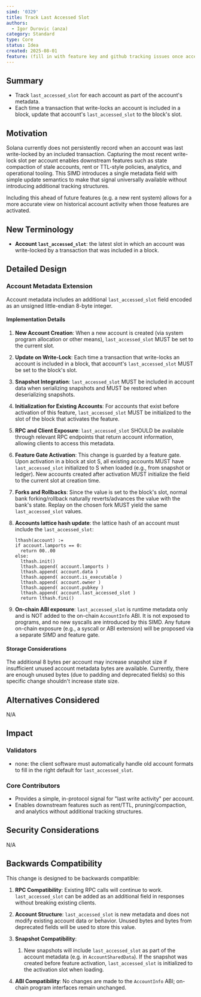 ```yaml
---
simd: '0329'
title: Track Last Accessed Slot
authors:
  - Igor Durovic (anza)
category: Standard
type: Core
status: Idea
created: 2025-08-01
feature: (fill in with feature key and github tracking issues once accepted)
---
```


## Summary

- Track `last_accessed_slot` for each account as part of the account's metadata.
- Each time a transaction that write-locks an account is included in a block,
  update that account's `last_accessed_slot` to the block's slot.

## Motivation

Solana currently does not persistently record when an account was last
write-locked by an included transaction. Capturing the most recent
write-lock slot per account enables downstream features such as state
compaction of stale accounts, rent or TTL-style policies, analytics, and
operational tooling. This SIMD introduces a single metadata field with simple
update semantics to make that signal universally available without introducing
additional tracking structures.

Including this ahead of future features (e.g. a new rent system) allows for
a more accurate view on historical account activity when those features are
activated.

## New Terminology

- **Account `last_accessed_slot`**: the latest slot in which an account was
  write-locked by a transaction that was included in a block.

## Detailed Design

### Account Metadata Extension

Account metadata includes an additional `last_accessed_slot` field encoded as an
unsigned little-endian 8-byte integer.

#### Implementation Details

1. **New Account Creation**: When a new account is created (via system program
   allocation or other means), `last_accessed_slot` MUST be set to the current
   slot.

2. **Update on Write-Lock**: Each time a transaction that write-locks an
   account is included in a block, that account's `last_accessed_slot` MUST be
   set to the block's slot.

3. **Snapshot Integration**: `last_accessed_slot` MUST be included in account
   data when serializing snapshots and MUST be restored when deserializing
   snapshots.

4. **Initialization for Existing Accounts**: For accounts that exist before
   activation of this feature, `last_accessed_slot` MUST be initialized to the
   slot of the block that activates the feature.

5. **RPC and Client Exposure**: `last_accessed_slot` SHOULD be available
   through relevant RPC endpoints that return account information, allowing
   clients to access this metadata.

6. **Feature Gate Activation**: This change is guarded by a feature gate. Upon
   activation in a block at slot S, all existing accounts MUST have
   `last_accessed_slot` initialized to S when loaded (e.g., from snapshot or
   ledger). New accounts created after activation MUST initialize the field to
   the current slot at creation time.

7. **Forks and Rollbacks**: Since the value is set to the block's slot, normal
    bank forking/rollback naturally reverts/advances the value with the bank's
    state. Replay on the chosen fork MUST yield the same `last_accessed_slot`
    values.

8. **Accounts lattice hash update**: the lattice hash of an account must
    include the `last_accessed_slot`:

    ```
   lthash(account) :=
   if account.lamports == 0:
      return 00..00
   else:
      lthash.init()
      lthash.append( account.lamports )
      lthash.append( account.data )
      lthash.append( account.is_executable )
      lthash.append( account.owner )
      lthash.append( account.pubkey )
      lthash.append( account.last_accessed_slot )
      return lthash.fini()
   ```

9. **On-chain ABI exposure**: `last_accessed_slot` is runtime metadata only and
   is NOT added to the on-chain `AccountInfo` ABI. It is not exposed to
   programs, and no new syscalls are introduced by this SIMD. Any future
   on-chain exposure (e.g., a syscall or ABI extension) will be proposed via a
   separate SIMD and feature gate.

#### Storage Considerations

The additional 8 bytes per account may increase snapshot size if insufficient
unused account metadata bytes are available. Currently, there are enough unused
bytes (due to padding and deprecated fields) so this specific change shouldn't
increase state size.

## Alternatives Considered

N/A

## Impact

### Validators

- none: the client software must automatically handle old account formats
  to fill in the right default for `last_accessed_slot`.

### Core Contributors

- Provides a simple, in-protocol signal for "last write activity" per account.
- Enables downstream features such as rent/TTL, pruning/compaction, and
  analytics without additional tracking structures.

## Security Considerations

N/A

## Backwards Compatibility

This change is designed to be backwards compatible:

1. **RPC Compatibility**: Existing RPC calls will continue to work.
   `last_accessed_slot` can be added as an additional field in responses without
   breaking existing clients.

2. **Account Structure**: `last_accessed_slot` is new metadata and does not
   modify existing account data or behavior. Unused bytes and bytes from
   deprecated fields will be used to store this value.

3. **Snapshot Compatibility**:
   1. New snapshots will include `last_accessed_slot` as part of the account
   metadata (e.g. in `AccountSharedData`). If the snapshot was created before
   feature activation, `last_accessed_slot` is initialized to the activation
   slot when loading.
4. **ABI Compatibility**: No changes are made to the `AccountInfo` ABI; on-chain
   program interfaces remain unchanged.
